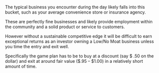 The typical business you encounter during the day likely falls into this bucket, such as your average convenience store or insurance agency. 

These are perfectly fine businesses and likely provide employment within the community and a solid product or service to customers. 

However without a sustainable competitive edge it will be difficult to earn exceptional returns as an investor owning a Low/No Moat business unless you time the entry and exit well. 

Specifically the game plan has to be to buy at a discount (say $ .50 on the dollar) and exit at around fair value ($.95 – $1.00) in a relatively short amount of time.